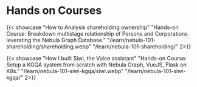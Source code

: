 # Hands on Courses


{{< showcase "How to Analysis shareholding ownership" "Hands-on Course: Breakdown multistage relationship of Persons and Corporations leverating the Nebula Graph Database." "/learn/nebula-101-shareholding/shareholding.webp" "/learn/nebula-101-shareholding/" 2>}}

{{< showcase "How I built Siwi, the Voice assistant" "Hands-on Course: Setup a KGQA system from scratch with Nebula Graph, VueJS, Flask on K8s." "/learn/nebula-101-siwi-kgqa/siwi.webp" "/learn/nebula-101-siwi-kgqa/" 2>}}
